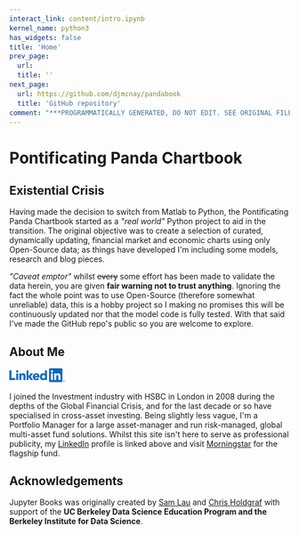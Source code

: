 ```yaml
---
interact_link: content/intro.ipynb
kernel_name: python3
has_widgets: false
title: 'Home'
prev_page:
  url: 
  title: ''
next_page:
  url: https://github.com/djmcnay/pandabook
  title: 'GitHub repository'
comment: "***PROGRAMMATICALLY GENERATED, DO NOT EDIT. SEE ORIGINAL FILES IN /content***"
---
```


# Pontificating Panda Chartbook

## Existential Crisis
Having made the decision to switch from Matlab to Python, the Pontificating Panda Chartbook started as a *"real world"* Python project to aid in the transition. The original objective was to create a selection of curated, dynamically updating, financial market and economic charts using only Open-Source data; as things have developed I'm including some models, research and blog pieces.

*"Caveat emptor"* whilst ~~every~~ some effort has been made to validate the data herein, you are given **fair warning not to trust anything**. Ignoring the fact the whole point was to use Open-Source (therefore somewhat unreliable) data, this is a hobby project so I making no promises this will be continuously updated nor that the model code is fully tested. With that said I've made the GitHub repo's public so you are welcome to explore.

## About Me
<a href="https://www.linkedin.com/in/david-mcnay-9b582136/">
<img src="images/logo/li_logo.svg" class="right" width="100px">
</a>

I joined the Investment industry with HSBC in London in 2008 during the depths of the Global Financial Crisis, and for the last decade or so have specialised in cross-asset investing. Being slightly less vague, I'm a Portfolio Manager for a large asset-manager and run risk-managed, global multi-asset fund solutions. Whilst this site isn't here to serve as professional publicity, my [LinkedIn](https://www.linkedin.com/in/david-mcnay-9b582136/) profile is linked above and visit [Morningstar](http://www.morningstar.co.uk/uk/funds/snapshot/snapshot.aspx?id=F00000V3B8) for the flagship fund.




## Acknowledgements

Jupyter Books was originally created by [Sam Lau][sam] and [Chris Holdgraf][chris]
with support of the **UC Berkeley Data Science Education Program and the Berkeley
Institute for Data Science**.

[sam]: http://www.samlau.me/
[chris]: https://predictablynoisy.com
